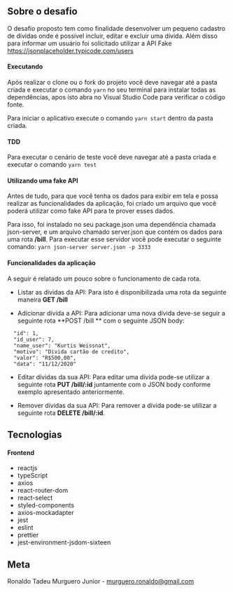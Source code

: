 ## Sobre o desafio 
O desafio proposto tem como finalidade desenvolver um pequeno cadastro de dívidas onde é possível incluir, editar e excluir uma dívida. Além disso para informar um usuário foi solicitado utilizar a API Fake https://jsonplaceholder.typicode.com/users

#### Executando
Após realizar o clone ou o fork do projeto você deve navegar até a pasta criada e executar o comando ``` yarn ``` no seu terminal para instalar todas as dependências, apos isto abra no Visual Studio Code para verificar o código fonte.

Para iniciar o aplicativo execute o comando ``` yarn start ``` dentro da pasta criada.

#### TDD
Para executar o cenário de teste você deve navegar até a pasta criada e executar o comando ``` yarn test ```

#### Utilizando uma fake API
Antes de tudo, para que você tenha os dados para exibir em tela e possa realizar as funcionalidades da aplicação, foi criado um arquivo que você poderá utilizar como fake API para te prover esses dados.

Para isso, foi instalado no seu package.json uma dependência chamada json-server, e um arquivo chamado server.json que contém os dados para uma rota **/bill**. Para executar esse servidor você pode executar o seguinte comando:
``` yarn json-server server.json -p 3333 ```

#### Funcionalidades da aplicação
A seguir é relatado um pouco sobre o funcionamento de cada rota.

- Listar as dívidas da API: Para isto é disponibilizada uma rota da seguinte maneira **GET /bill**

- Adicionar dívida a API: Para adicionar uma nova dívida deve-se seguir a seguinte rota **POST /bill ** com o seguinte JSON body:

```
  "id": 1,
  "id_user": 7,
  "name_user": "Kurtis Weissnat",
  "motivo": "Divida cartão de credito",
  "valor": "R$500,00",
  "data": "11/12/2020"
```

- Editar dívidas da sua API: Para editar uma dívida pode-se utilizar a seguinte rota **PUT /bill/:id** juntamente com o JSON body conforme exemplo apresentado anteriormente.

- Remover dívidas da sua API: Para remover a dívida pode-se utilizar a seguinte rota **DELETE /bill/:id**.
    
## Tecnologias

#### Frontend
- reactjs
- typeScript
- axios
- react-router-dom
- react-select
- styled-components
- axios-mockadapter
- jest
- eslint
- prettier
- jest-environment-jsdom-sixteen

## Meta
Ronaldo Tadeu Murguero Junior - murguero.ronaldo@gmail.com
